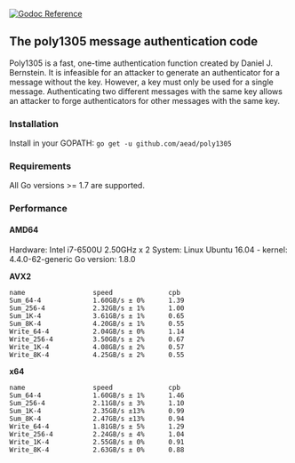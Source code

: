 [![Godoc Reference](https://godoc.org/github.com/aead/poly1305?status.svg)](https://godoc.org/github.com/aead/poly1305)

## The poly1305 message authentication code

Poly1305 is a fast, one-time authentication function created by Daniel J. Bernstein.
It is infeasible for an attacker to generate an authenticator for a message without the key.
However, a key must only be used for a single message. Authenticating two different messages
with the same key allows an attacker to forge authenticators for other messages with the same key.

### Installation
Install in your GOPATH: `go get -u github.com/aead/poly1305`

### Requirements
All Go versions >= 1.7 are supported.

### Performance

#### AMD64
Hardware: Intel i7-6500U 2.50GHz x 2
System: Linux Ubuntu 16.04 - kernel: 4.4.0-62-generic
Go version: 1.8.0

**AVX2**
```
name                 speed              cpb
Sum_64-4             1.60GB/s ± 0%      1.39
Sum_256-4            2.32GB/s ± 1%      1.00
Sum_1K-4             3.61GB/s ± 1%      0.65
Sum_8K-4             4.20GB/s ± 1%      0.55
Write_64-4           2.04GB/s ± 0%      1.14
Write_256-4          3.50GB/s ± 2%      0.67
Write_1K-4           4.08GB/s ± 2%      0.57
Write_8K-4           4.25GB/s ± 2%      0.55
```

**x64**

```
name                 speed              cpb
Sum_64-4             1.60GB/s ± 1%      1.46
Sum_256-4            2.11GB/s ± 3%      1.10
Sum_1K-4             2.35GB/s ±13%      0.99
Sum_8K-4             2.47GB/s ±13%      0.94
Write_64-4           1.81GB/s ± 5%      1.29
Write_256-4          2.24GB/s ± 4%      1.04
Write_1K-4           2.55GB/s ± 0%      0.91
Write_8K-4           2.63GB/s ± 0%      0.88
```
